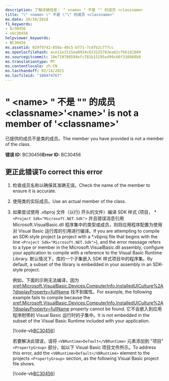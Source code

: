 ```yaml
---
description: 了解详细信息： " <name> " 不是 "" 的成员 <classname>
title: "\" <name> \" 不是 \"\" 的成员 <classname>"
ms.date: 10/10/2018
f1_keywords:
- bc30456
- vbc30456
helpviewer_keywords:
- BC30456
ms.assetid: 029f9742-858a-40c5-b771-7cdfb2c777cc
ms.openlocfilehash: ace11e1515ea0924c623225783ea62cfb61d1889
ms.sourcegitcommit: 10e719780594efc781b15295e499c66f316068b8
ms.translationtype: MT
ms.contentlocale: zh-CN
ms.lasthandoff: 02/14/2021
ms.locfileid: "100474767"
---
```

# <a name="name-is-not-a-member-of-classname"></a><span data-ttu-id="06291-103">" \<name> " 不是 "" 的成员 \<classname></span><span class="sxs-lookup"><span data-stu-id="06291-103">'\<name>' is not a member of '\<classname>'</span></span>

<span data-ttu-id="06291-104">已提供的成员不是类的成员。</span><span class="sxs-lookup"><span data-stu-id="06291-104">The member you have provided is not a member of the class.</span></span>  
  
 <span data-ttu-id="06291-105">**错误 ID:** BC30456</span><span class="sxs-lookup"><span data-stu-id="06291-105">**Error ID:** BC30456</span></span>  
  
## <a name="to-correct-this-error"></a><span data-ttu-id="06291-106">更正此错误</span><span class="sxs-lookup"><span data-stu-id="06291-106">To correct this error</span></span>  
  
1. <span data-ttu-id="06291-107">检查成员名称以确保其准确无误。</span><span class="sxs-lookup"><span data-stu-id="06291-107">Check the name of the member to ensure it is accurate.</span></span>  
  
2. <span data-ttu-id="06291-108">使用类的实际成员。</span><span class="sxs-lookup"><span data-stu-id="06291-108">Use an actual member of the class.</span></span>

3. <span data-ttu-id="06291-109">如果尝试使用 .vbproj 文件（以行) 开头的文件）编译 SDK 样式 (项目， \* `<Project Sdk="Microsoft.NET.Sdk">` 并且错误消息引用 Microsoft.VisualBasic.dll 程序集中的类型或成员，则将应用程序配置为使用对 Visual Basic 运行库的引用进行编译。</span><span class="sxs-lookup"><span data-stu-id="06291-109">If you are attempting to compile an SDK-style project (a project with a \*.vbproj file that begins with the line `<Project Sdk="Microsoft.NET.Sdk">`), and the error message refers to a type or member in the Microsoft.VisualBasic.dll assembly, configure your application to compile with a reference to the Visual Basic Runtime Library.</span></span> <span data-ttu-id="06291-110">默认情况下，库的一个子集嵌入 SDK 样式项目中的程序集。</span><span class="sxs-lookup"><span data-stu-id="06291-110">By default, a subset of the library is embedded in your assembly in an SDK-style project.</span></span>

   <span data-ttu-id="06291-111">例如，下面的示例无法编译，因为 <xref:Microsoft.VisualBasic.Devices.ComputerInfo.InstalledUICulture%2A?displayProperty=fullName> 找不到属性。</span><span class="sxs-lookup"><span data-stu-id="06291-111">For example, the following example fails to compile because the <xref:Microsoft.VisualBasic.Devices.ComputerInfo.InstalledUICulture%2A?displayProperty=fullName> property cannot be found.</span></span> <span data-ttu-id="06291-112">它不会嵌入到应用程序附带的 Visual Basic 运行时的子集中。</span><span class="sxs-lookup"><span data-stu-id="06291-112">It is not embedded in the subset of the Visual Basic Runtime included with your application.</span></span>  

   [!code-vb[BC30456](~/samples/snippets/visualbasic/language-reference/error-messages/bc30456/program.vb)]

   <span data-ttu-id="06291-113">若要解决此错误，请将 `<VBRuntime>Default</VBRuntime>` 元素添加到 "项目" `<PropertyGroup>` 部分，如以下 Visual Basic 项目文件所示。</span><span class="sxs-lookup"><span data-stu-id="06291-113">To address this error, add the `<VBRuntime>Default</VBRuntime>` element to the projects `<PropertyGroup>` section, as the following Visual Basic project file shows.</span></span>

   [!code-vb[BC30456](~/samples/snippets/visualbasic/language-reference/error-messages/bc30456/bc30456.vbproj?highlight=6)]
